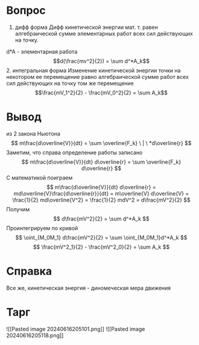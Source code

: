 # Вопрос
1. дифф форма
Дифф кинетической энергии мат. т. равен алгебраической сумме элементарных работ всех сил действующих на точку. 

d\*A - элементарная работа  
$$d(\frac{mv^2}{2}) = \sum d^*A_k$$
2. интегральная форма
Изменение кинетической энергии точки на некотором ее перемещение равно алгебраической сумме работ всех сил действующих на точку том же перемещение
$$\frac{mV_1^2}{2} - \frac{mV_0^2}{2} = \sum A_k$$
# Вывод
из 2 закона Ньютона
$$
m\frac{d\overline{V}}{dt} = \sum \overline{F_k} \ | \ *d\overline{r} 
$$
Заметим, что справа определение работы записано
$$
m\frac{d\overline{V}}{dt} d\overline{r} = \sum \overline{F_k} d\overline{r} 
$$
С математикой поиграем
$$
m\frac{d\overline{V}}{dt} d\overline{r} = md\overline{V}\frac{d\overline{r}}{dt} = m\overline{V} d\overline{V} = \frac{1}{2} md\overline{V^2} = \frac{1}{2} mdV^2 = d\frac{mV^2}{2} 
$$
Получим
$$
d\frac{mV^2}{2} = \sum d^*A_k
$$
Проинтегрируем по кривой 
$$
\oint_{M_0M_1} d\frac{mV^2}{2} = \sum \oint_{M_0M_1}d^*A_k
$$
$$
\frac{mV^2_1}{2} - \frac{mV^2_0}{2} = \sum A_k
$$

# Справка
Все же, кинетическая энергия - диномеческая мера движения 


# Тарг
![[Pasted image 20240616205101.png]]
![[Pasted image 20240616205118.png]]
